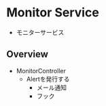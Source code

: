 # Monitor Service
* モニターサービス


## Overview
* MonitorController
    * Alertを発行する
        * メール通知
        * フック
